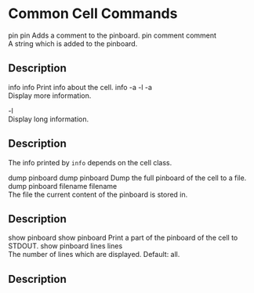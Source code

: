 Common Cell Commands
====================

pin
pin
Adds a comment to the pinboard.
pin
comment
comment  
A string which is added to the pinboard.

Description
-----------

info
info
Print info about the cell.
info
-a
-l
-a  
Display more information.

-l  
Display long information.

Description
-----------

The info printed by `info` depends on the cell class.

dump pinboard
dump pinboard
Dump the full pinboard of the cell to a file.
dump pinboard
filename
filename  
The file the current content of the pinboard is stored in.

Description
-----------

show pinboard
show pinboard
Print a part of the pinboard of the cell to STDOUT.
show pinboard
lines
lines  
The number of lines which are displayed. Default: all.

Description
-----------
